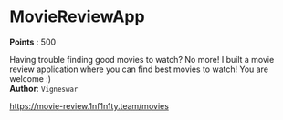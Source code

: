 # MovieReviewApp
**Points** : 500

Having trouble finding good movies to watch? No more! I built a movie review application where you can find best movies to watch! You are welcome :) <br><b>Author</b>: `Vigneswar`

https://movie-review.1nf1n1ty.team/movies

